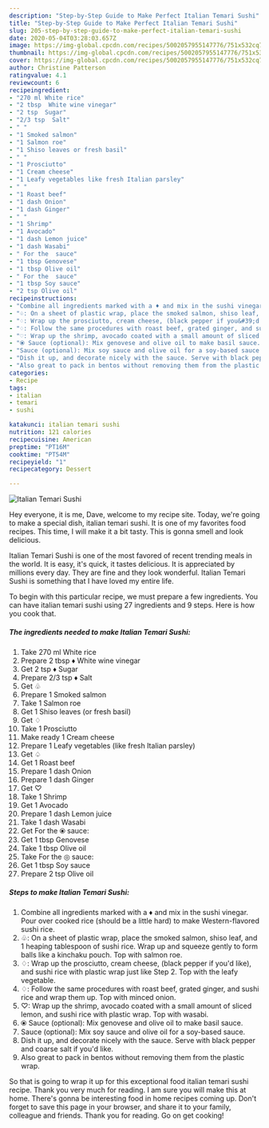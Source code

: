 ```yaml
---
description: "Step-by-Step Guide to Make Perfect Italian Temari Sushi"
title: "Step-by-Step Guide to Make Perfect Italian Temari Sushi"
slug: 205-step-by-step-guide-to-make-perfect-italian-temari-sushi
date: 2020-05-04T03:28:03.657Z
image: https://img-global.cpcdn.com/recipes/5002057955147776/751x532cq70/italian-temari-sushi-recipe-main-photo.jpg
thumbnail: https://img-global.cpcdn.com/recipes/5002057955147776/751x532cq70/italian-temari-sushi-recipe-main-photo.jpg
cover: https://img-global.cpcdn.com/recipes/5002057955147776/751x532cq70/italian-temari-sushi-recipe-main-photo.jpg
author: Christine Patterson
ratingvalue: 4.1
reviewcount: 6
recipeingredient:
- "270 ml White rice"
- "2 tbsp  White wine vinegar"
- "2 tsp  Sugar"
- "2/3 tsp  Salt"
- " "
- "1 Smoked salmon"
- "1 Salmon roe"
- "1 Shiso leaves or fresh basil"
- " "
- "1 Prosciutto"
- "1 Cream cheese"
- "1 Leafy vegetables like fresh Italian parsley"
- " "
- "1 Roast beef"
- "1 dash Onion"
- "1 dash Ginger"
- " "
- "1 Shrimp"
- "1 Avocado"
- "1 dash Lemon juice"
- "1 dash Wasabi"
- " For the  sauce"
- "1 tbsp Genovese"
- "1 tbsp Olive oil"
- " For the  sauce"
- "1 tbsp Soy sauce"
- "2 tsp Olive oil"
recipeinstructions:
- "Combine all ingredients marked with a ♦ and mix in the sushi vinegar. Pour over cooked rice (should be a little hard) to make Western-flavored sushi rice."
- "♧: On a sheet of plastic wrap, place the smoked salmon, shiso leaf, and 1 heaping tablespoon of sushi rice. Wrap up and squeeze gently to form balls like a kinchaku pouch. Top with salmon roe."
- "♢: Wrap up the prosciutto, cream cheese, (black pepper if you&#39;d like), and sushi rice with plastic wrap just like Step 2. Top with the leafy vegetable."
- "♢: Follow the same procedures with roast beef, grated ginger, and sushi rice and wrap them up. Top with minced onion."
- "♡: Wrap up the shrimp, avocado coated with a small amount of sliced lemon, and sushi rice with plastic wrap. Top with wasabi."
- "⦿ Sauce (optional): Mix genovese and olive oil to make basil sauce."
- "Sauce (optional): Mix soy sauce and olive oil for a soy-based sauce."
- "Dish it up, and decorate nicely with the sauce. Serve with black pepper and coarse salt if you&#39;d like."
- "Also great to pack in bentos without removing them from the plastic wrap."
categories:
- Recipe
tags:
- italian
- temari
- sushi

katakunci: italian temari sushi 
nutrition: 121 calories
recipecuisine: American
preptime: "PT16M"
cooktime: "PT54M"
recipeyield: "1"
recipecategory: Dessert

---
```



![Italian Temari Sushi](https://img-global.cpcdn.com/recipes/5002057955147776/751x532cq70/italian-temari-sushi-recipe-main-photo.jpg)

Hey everyone, it is me, Dave, welcome to my recipe site. Today, we're going to make a special dish, italian temari sushi. It is one of my favorites food recipes. This time, I will make it a bit tasty. This is gonna smell and look delicious.

Italian Temari Sushi is one of the most favored of recent trending meals in the world. It is easy, it's quick, it tastes delicious. It is appreciated by millions every day. They are fine and they look wonderful. Italian Temari Sushi is something that I have loved my entire life.




To begin with this particular recipe, we must prepare a few ingredients. You can have italian temari sushi using 27 ingredients and 9 steps. Here is how you cook that.

<!--inarticleads1-->

##### The ingredients needed to make Italian Temari Sushi:

1. Take 270 ml White rice
1. Prepare 2 tbsp ♦ White wine vinegar
1. Get 2 tsp ♦ Sugar
1. Prepare 2/3 tsp ♦ Salt
1. Get  ♧
1. Prepare 1 Smoked salmon
1. Take 1 Salmon roe
1. Get 1 Shiso leaves (or fresh basil)
1. Get  ♢
1. Take 1 Prosciutto
1. Make ready 1 Cream cheese
1. Prepare 1 Leafy vegetables (like fresh Italian parsley)
1. Get  ♤
1. Get 1 Roast beef
1. Prepare 1 dash Onion
1. Prepare 1 dash Ginger
1. Get  ♡
1. Take 1 Shrimp
1. Get 1 Avocado
1. Prepare 1 dash Lemon juice
1. Take 1 dash Wasabi
1. Get  For the ⦿ sauce:
1. Get 1 tbsp Genovese
1. Take 1 tbsp Olive oil
1. Take  For the ◎ sauce:
1. Get 1 tbsp Soy sauce
1. Prepare 2 tsp Olive oil




<!--inarticleads2-->

##### Steps to make Italian Temari Sushi:

1. Combine all ingredients marked with a ♦ and mix in the sushi vinegar. Pour over cooked rice (should be a little hard) to make Western-flavored sushi rice.
1. ♧: On a sheet of plastic wrap, place the smoked salmon, shiso leaf, and 1 heaping tablespoon of sushi rice. Wrap up and squeeze gently to form balls like a kinchaku pouch. Top with salmon roe.
1. ♢: Wrap up the prosciutto, cream cheese, (black pepper if you&#39;d like), and sushi rice with plastic wrap just like Step 2. Top with the leafy vegetable.
1. ♢: Follow the same procedures with roast beef, grated ginger, and sushi rice and wrap them up. Top with minced onion.
1. ♡: Wrap up the shrimp, avocado coated with a small amount of sliced lemon, and sushi rice with plastic wrap. Top with wasabi.
1. ⦿ Sauce (optional): Mix genovese and olive oil to make basil sauce.
1. Sauce (optional): Mix soy sauce and olive oil for a soy-based sauce.
1. Dish it up, and decorate nicely with the sauce. Serve with black pepper and coarse salt if you&#39;d like.
1. Also great to pack in bentos without removing them from the plastic wrap.




So that is going to wrap it up for this exceptional food italian temari sushi recipe. Thank you very much for reading. I am sure you will make this at home. There's gonna be interesting food in home recipes coming up. Don't forget to save this page in your browser, and share it to your family, colleague and friends. Thank you for reading. Go on get cooking!
